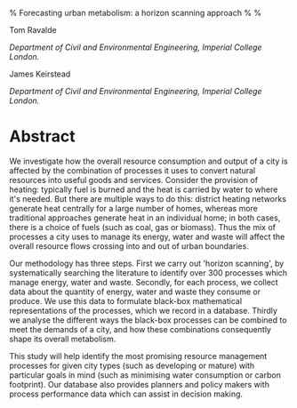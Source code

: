 % Forecasting urban metabolism: a horizon scanning approach
%
%

Tom Ravalde

*Department of Civil and Environmental Engineering, Imperial College London.*


James Keirstead

*Department of Civil and Environmental Engineering, Imperial College London.*

# Abstract

We investigate how the overall resource consumption and output of a city is affected by the combination of processes it uses to convert natural resources into useful goods and services. Consider the provision of heating: typically fuel is burned and the heat is carried by water to where it's needed. But there are multiple ways to do this: district heating networks generate heat centrally for a large number of homes, whereas more traditional approaches generate heat in an individual home; in both cases, there is a choice of fuels (such as coal, gas or biomass). Thus the mix of processes a city uses to manage its energy, water and waste will affect the overall resource flows crossing into and out of urban boundaries.

Our methodology has three steps. First we carry out 'horizon scanning', by systematically searching the literature to identify over 300 processes which manage energy, water and waste. Secondly, for each process, we collect data about the quantity of energy, water and waste they consume or produce. We use this data to formulate black-box mathematical representations of the processes, which we record in a database. Thirdly we analyse the different ways the black-box processes can be combined to meet the demands of a city, and how these combinations consequently shape its overall metabolism.

This study will help identify the most promising resource management processes for given city types (such as developing or mature) with particular goals in mind (such as minimising water consumption or carbon footprint). Our database also provides planners and policy makers with process performance data which can assist in decision making.
